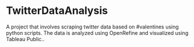 # TwitterDataAnalysis
A project that involves scraping twitter data based on #valentines using python scripts. The data is analyzed using OpenRefine and visualized using Tableau Public.. 
